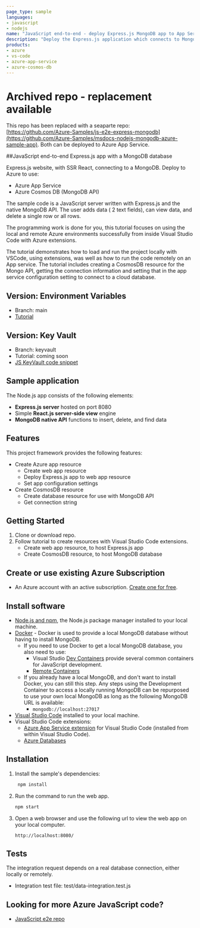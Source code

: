 ```yaml
---
page_type: sample
languages:
- javascript
- nodejs
name: "JavaScript end-to-end - deploy Express.js MongoDB app to App Service from Visual Studio Code"
description: "Deploy the Express.js application which connects to MongoDB to Azure App Service (on Linux) and a CosmosDB."
products:
- azure
- vs-code
- azure-app-service
- azure-cosmos-db
---
```


# Archived repo - replacement available

This repo has been replaced with a seaparte repo: [https://github.com/Azure-Samples/js-e2e-express-mongodb](https://github.com/Azure-Samples/msdocs-nodejs-mongodb-azure-sample-app). Both can be deployed to Azure App Service.

##JavaScript end-to-end Express.js app with a MongoDB database

Express.js website, with SSR React, connecting to a MongoDB. Deploy to Azure to use:

* Azure App Service 
* Azure Cosmos DB (MongoDB API) 

The sample code is a JavaScript server written with Express.js and the native MongoDB API. The user adds data ( 2 text fields), can view data, and delete a single row or all rows. 

The programming work is done for you, this tutorial focuses on using the local and remote Azure environments successfully from inside Visual Studio Code with Azure extensions.

The tutorial demonstrates how to load and run the project locally with VSCode, using extensions, was well as how to run the code remotely on an App service. The tutorial includes creating a CosmosDB resource for the Mongo API, getting the connection information and setting that in the app service configuration setting to connect to a cloud database. 

## Version: Environment Variables

* Branch: main
* [Tutorial](https://docs.microsoft.com/azure/developer/javascript/tutorial/web-app-mongodb) 

## Version: Key Vault

* Branch: keyvault
* Tutorial: coming soon
* [JS KeyVault code snippet](https://github.com/Azure-Samples/js-e2e-express-mongodb/blob/keyvault/src/azure/azure-keyvault.js)

## Sample application

The Node.js app consists of the following elements:

* **Express.js server** hosted on port 8080
* Simple **React.js server-side view** engine
* **MongoDB native API** functions to insert, delete, and find data

## Features

This project framework provides the following features:

* Create Azure app resource
    * Create web app resource
    * Deploy Express.js app to web app resource
    * Set app configuration settings
* Create CosmosDB resource 
    * Create database resource for use with MongoDB API
    * Get connection string

## Getting Started

1. Clone or download repo.
1. Follow tutorial to create resources with Visual Studio Code extensions.
    * Create web app resource, to host Express.js app
    * Create CosmosDB resource, to host MongoDB database

## Create or use existing Azure Subscription 

* An Azure account with an active subscription. [Create one for free](https://azure.microsoft.com/free/?utm_source=campaign&utm_campaign=vscode-tutorial-appservice-extension&mktingSource=vscode-tutorial-appservice-extension).

## Install software

- [Node.js and npm](https://nodejs.org/en/download), the Node.js package manager installed to your local machine.
- [Docker](https://docs.docker.com/get-docker/) - Docker is used to provide a local MongoDB database without having to install MongoDB. 
    - If you need to use Docker to get a local MongoDB database, you also need to use:
        -  Visual Studio [Dev Containers](https://code.visualstudio.com/docs/remote/containers) provide several common containers for JavaScript development. 
        - [Remote Containers](https://marketplace.visualstudio.com/items?itemName=ms-vscode-remote.remote-containers)
    - If you already have a local MongoDB, and don't want to install Docker, you can still this step. Any steps using the Development Container to access a locally running MongoDB can be repurposed to use your own local MongoDB as long as the following MongoDB URL is available: 
        - `mongodb://localhost:27017`
- [Visual Studio Code](https://code.visualstudio.com/) installed to your local machine. 
- Visual Studio Code extensions:
    - [Azure App Service extension](https://marketplace.visualstudio.com/items?itemName=ms-azuretools.vscode-azureappservice) for Visual Studio Code (installed from within Visual Studio Code).
    - [Azure Databases](https://marketplace.visualstudio.com/items?itemName=ms-azuretools.vscode-cosmosdb)

## Installation

1. Install the sample's dependencies:

   ```javascript
    npm install
    ```

1. Run the command to run the web app.

    ```javascript
    npm start
    ```

1. Open a web browser and use the following url to view the web app on your local computer.

    ```url
    http://localhost:8080/
    ```

## Tests

The integration request depends on a real database connection, either locally or remotely. 

* Integration test file: test/data-integration.test.js

## Looking for more Azure JavaScript code?

* [JavaScript e2e repo](https://github.com/azure-samples/js-e2e)
